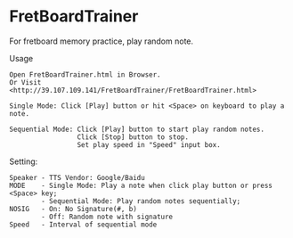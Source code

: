 # FretBoardTrainer
For fretboard memory practice, play random note.

Usage

    Open FretBoardTrainer.html in Browser.
    Or Visit <http://39.107.109.141/FretBoardTrainer/FretBoardTrainer.html>
    
    Single Mode: Click [Play] button or hit <Space> on keyboard to play a note.
    
  	Sequential Mode: Click [Play] button to start play random notes.
    				 Click [Stop] button to stop.
                     Set play speed in "Speed" input box.

Setting:

	Speaker - TTS Vendor: Google/Baidu
	MODE    - Single Mode: Play a note when click play button or press <Space> key;
          	- Sequential Mode: Play random notes sequentially;
	NOSIG   - On: No Signature(#, b)
          	- Off: Random note with signature
	Speed   - Interval of sequential mode
